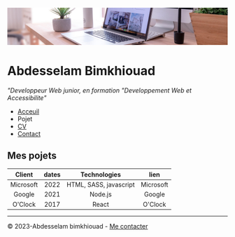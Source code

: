 ![image](img/desk-banner.jpg)

# Abdesselam Bimkhiouad

_"Developpeur Web junior, en formation "Developpement Web et Accessibilite"_


- [Acceuil](README.md)
- Pojet
- [CV](CV.md)
- [Contact](contact.md)

## Mes pojets

|Client|dates|Technologies| lien|
|:------:|:-----:|:------------:|:-----:|
|Microsoft|2022|HTML, SASS, javascript|Microsoft|
|Google|2021|Node.js|Google|
|O'Clock|2017|React|O'Clock

---
© 2023-Abdesselam bimkhiouad - [Me contacter](contact.md)

